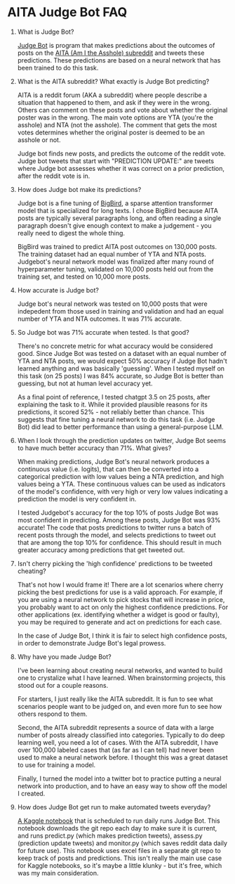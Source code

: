 # AITA Judge Bot FAQ

1. What is Judge Bot?

    [Judge Bot](https://twitter.com/AITA_judgebot) is program that makes predictions about the outcomes of posts on the [AITA (Am I the Asshole) subreddit](https://www.reddit.com/r/AmItheAsshole/) and tweets these predictions. These predictions are based on a neural network that has been trained to do this task.

2. What is the AITA subreddit? What exactly is Judge Bot predicting?

    AITA is a reddit forum (AKA a subreddit) where people describe a situation that happened to them, and ask if they were in the wrong. Others can comment on these posts and vote about whether the original poster was in the wrong.  The main vote options are YTA (you're the asshole) and NTA (not the asshole). The comment that gets the most votes determines whether the original poster is deemed to be an asshole or not.

    Judge bot finds new posts, and predicts the outcome of the reddit vote. Judge bot tweets that start with "PREDICTION UPDATE:" are tweets where Judge bot assesses whether it was correct on a prior prediction, after the reddit vote is in.

3. How does Judge bot make its predictions?

    Judge bot is a fine tuning of [BigBird](https://huggingface.co/docs/transformers/en/model_doc/big_bird), a sparse attention transformer model that is specialized for long texts. I chose BigBird because AITA posts are typically several paragraphs long, and often reading a single paragraph doesn't give enough context to make a judgement - you really need to digest the whole thing.

    BigBird was trained to predict AITA post outcomes on 130,000 posts.  The training dataset had an equal number of YTA and NTA posts. Judgebot's neural network model was finalized after many round of hyperparameter tuning, validated on 10,000 posts held out from the training set, and tested on 10,000 more posts.

4. How accurate is Judge bot?

    Judge bot's neural network was tested on 10,000 posts that were indepedent from those used in training and validation and had an equal number of YTA and NTA outcomes. It was 71% accurate.

5. So Judge bot was 71% accurate when tested. Is that good?

    There's no concrete metric for what accuracy would be considered good. Since Judge Bot was tested on a dataset with an equal number of YTA and NTA posts, we would expect 50% accuracy if Judge Bot hadn't learned anything and was basically 'guessing'. When I tested myself on this task (on 25 posts) I was 84% accurate, so Judge Bot is better than guessing, but not at human level accuracy yet.

    As a final point of reference, I tested chatgpt 3.5 on 25 posts, after explaining the task to it.  While it provided plausible reasons for its predictions, it scored 52% - not reliably better than chance. This suggests that fine tuning a neural network to do this task (i.e. Judge Bot) did lead to better performance than using a general-purpose LLM.

6. When I look through the prediction updates on twitter, Judge Bot seems to have much better accuracy than 71%. What gives?

    When making predictions, Judge Bot's neural network produces a continuous value (i.e. logits), that can then be converted into a categorical prediction with low values being a NTA prediction, and high values being a YTA. These continuous values can be used as indicators of the model's confidence, with very high or very low values indicating a prediction the model is very confident in.

    I tested Judgebot's accuracy for the top 10% of posts Judge Bot was most confident in predicting. Among these posts, Judge Bot was 93% accurate! The code that posts predictions to twitter runs a batch of recent posts through the model, and selects predictions to tweet out that are among the top 10% for confidence. This should result in much greater accuracy among predictions that get tweeted out.

7. Isn't cherry picking the 'high confidence' predictions to be tweeted cheating?

    That's not how I would frame it! There are a lot scenarios where cherry picking the best predictions for use is a valid approach. For example, if you are using a neural network to pick stocks that will increase in price, you probably want to act on only the highest confidence predictions. For other applications (ex. identifying whether a widget is good or faulty), you may be required to generate and act on predictions for each case.

    In the case of Judge Bot, I think it is fair to select high confidence posts, in order to demonstrate Judge Bot's legal prowess. 

8. Why have you made Judge Bot?

    I've been learning about creating neural networks, and wanted to build one to crystalize what I have learned.  When brainstorming projects, this stood out for a couple reasons.  
    
    For starters, I just really like the AITA subreddit.  It is fun to see what scenarios people want to be judged on, and even more fun to see how others respond to them.

    Second, the AITA subreddit represents a source of data with a large number of posts already classified into categories. Typically to do deep learning well, you need a lot of cases. With the AITA subreddit, I have over 100,000 labeled cases that (as far as I can tell) had never been used to make a neural network before. I thought this was a great dataset to use for training a model.

    Finally, I turned the model into a twitter bot to practice putting a neural network into production, and to have an easy way to show off the model I created.

9. How does Judge Bot get run to make automated tweets everyday?

    [A Kaggle notebook](https://www.kaggle.com/code/walkerped/run-aita/) that is scheduled to run daily runs Judge Bot. This notebook downloads the git repo each day to make sure it is current, and runs predict.py (which makes prediction tweets), assess.py (prediction update tweets) and monitor.py (which saves reddit data daily for future use). This notebook uses excel files in a separate git repo to keep track of posts and predictions. This isn't really the main use case for Kaggle notebooks, so it's maybe a little klunky - but it's free, which was my main consideration.
